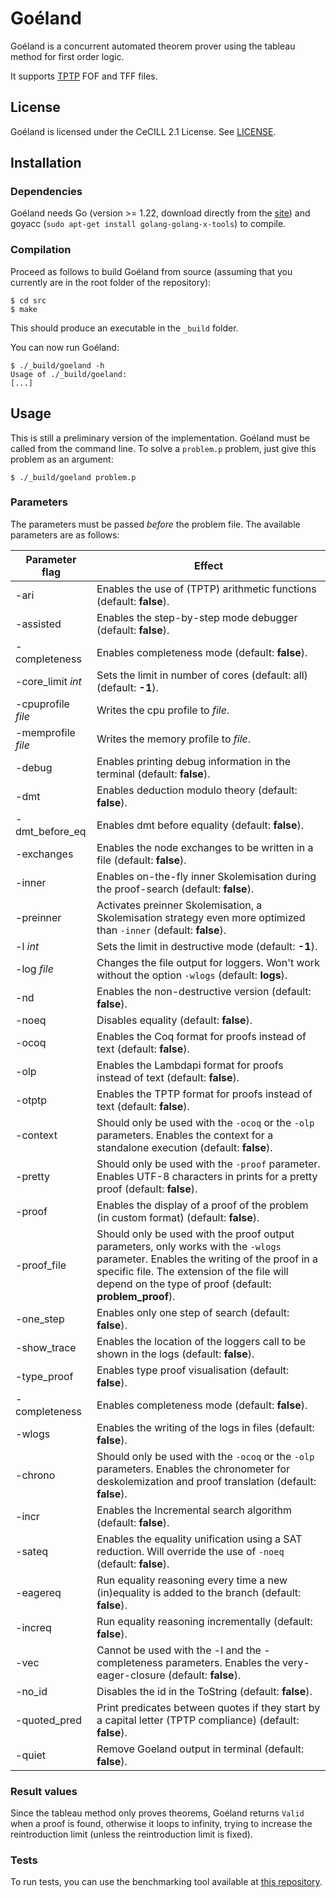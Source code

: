# Goéland

Goéland is a concurrent automated theorem prover using the tableau method for first order logic.

It supports [TPTP](http://tptp.org/) FOF and TFF files.

## License

Goéland is licensed under the CeCILL 2.1 License. See [LICENSE](LICENSE).

## Installation

### Dependencies

Goéland needs Go (version >= 1.22, download directly from the [site](https://go.dev/)) and goyacc (`sudo apt-get install golang-golang-x-tools`) to compile.

### Compilation

Proceed as follows to build Goéland from source (assuming that you currently are in the root folder of the repository):
```console
$ cd src
$ make
```
This should produce an executable in the `_build` folder.

You can now run Goéland:
```console
$ ./_build/goeland -h
Usage of ./_build/goeland:
[...]
```

## Usage

This is still a preliminary version of the implementation. Goéland must be called from the command line. To solve a `problem.p` problem, just give this problem as an argument:
```console
$ ./_build/goeland problem.p
```

### Parameters

The parameters must be passed *before* the problem file. The available parameters are as follows:

| Parameter flag | Effect |
|--------------------------|-----------|
| -ari | Enables the use of (TPTP) arithmetic functions (default: **false**). |
| -assisted | Enables the step-by-step mode debugger (default: **false**). |
| -completeness | Enables completeness mode (default: **false**). |
| -core_limit *int* | Sets the limit in number of cores (default: all) (default: **-1**). |
| -cpuprofile *file* | Writes the cpu profile to *file*. |
| -memprofile *file* | Writes the memory profile to *file*. |
| -debug | Enables printing debug information in the terminal (default: **false**). |
| -dmt | Enables deduction modulo theory (default: **false**). |
| -dmt_before_eq | Enables dmt before equality (default: **false**). |
| -exchanges | Enables the node exchanges to be written in a file (default: **false**). |
| -inner | Enables on-the-fly inner Skolemisation during the proof-search (default: **false**). |
| -preinner | Activates preinner Skolemisation, a Skolemisation strategy even more optimized than `-inner` (default: **false**). |
| -l *int* | Sets the limit in destructive mode (default: **-1**). |
| -log *file* | Changes the file output for loggers. Won't work without the option `-wlogs` (default: **logs**). |
| -nd | Enables the non-destructive version (default: **false**). |
| -noeq | Disables equality (default: **false**). |
| -ocoq | Enables the Coq format for proofs instead of text (default: **false**). |
| -olp | Enables the Lambdapi format for proofs instead of text (default: **false**). |
| -otptp | Enables the TPTP format for proofs instead of text (default: **false**). |
| -context | Should only be used with the `-ocoq` or the `-olp` parameters.  Enables the context for a standalone execution (default: **false**). |
| -pretty | Should only be used with the `-proof` parameter. Enables UTF-8 characters in prints for a pretty proof (default: **false**). |
| -proof | Enables the display of a proof of the problem (in custom format) (default: **false**). |
| -proof_file | Should only be used with the proof output parameters, only works with the `-wlogs` parameter. Enables the writing of the proof in a specific file. The extension of the file will depend on the type of proof (default: **problem_proof**). |
| -one_step | Enables only one step of search (default: **false**). |
| -show_trace | Enables the location of the loggers call to be shown in the logs (default: **false**). |
| -type_proof | Enables type proof visualisation (default: **false**). |
| -completeness | Enables completeness mode (default: **false**). |
| -wlogs | Enables the writing of the logs in files (default: **false**). |
| -chrono | Should only be used with the `-ocoq` or the `-olp` parameters. Enables the chronometer for deskolemization and proof translation (default: **false**). |
| -incr | Enables the Incremental search algorithm (default: **false**). |
| -sateq | Enables the equality unification using a SAT reduction. Will override the use of `-noeq` (default: **false**). |
| -eagereq | Run equality reasoning every time a new (in)equality is added to the branch (default: **false**). |
| -increq | Run equality reasoning incrementally (default: **false**). |
| -vec | Cannot be used with the -l and the -completeness parameters. Enables the very-eager-closure (default: **false**). |
| -no_id | Disables the id in the ToString (default: **false**). |
| -quoted_pred | Print predicates between quotes if they start by a capital letter (TPTP compliance) (default: **false**). |
| -quiet | Remove Goeland output in terminal (default: **false**). |

### Result values

Since the tableau method only proves theorems, Goéland returns `Valid` when a proof is found, otherwise it loops to infinity, trying to increase the reintroduction limit (unless the reintroduction limit is fixed).

### Tests <a id="tests"></a>

To run tests, you can use the benchmarking tool available at [this repository](https://github.com/GoelandProver/GoelandBenchmarks/).